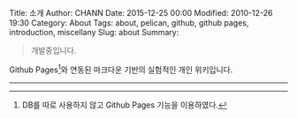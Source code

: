 Title: 소개
Author: CHANN
Date: 2015-12-25 00:00
Modified: 2010-12-26 19:30
Category: About
Tags: about, pelican, github, github pages, introduction, miscellany
Slug: about
Summary: 

> 개발중입니다.

Github Pages[^1]와 연동된 마크다운 기반의 실험적인 개인 위키입니다.

------

[^1]: DB를 따로 사용하지 않고 Github Pages 기능을 이용하였다.